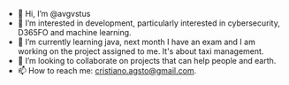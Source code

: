 - 👋 Hi, I’m @avgvstus
- 👀 I’m interested in development, particularly interested in cybersecurity, D365FO and machine learning.  
- 🌱 I’m currently learning java, next month I have an exam and I am working on the project assigned to me. It's about taxi management.  
- 💞️ I’m looking to collaborate on projects that can help people and earth.
- 📫 How to reach me: cristiano.agsto@gmail.com.

<!---
avgvstus/avgvstus is a ✨ special ✨ repository because its `README.md` (this file) appears on your GitHub profile.
You can click the Preview link to take a look at your changes.
--->
